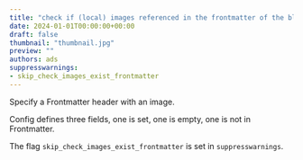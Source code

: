 ```yaml
---
title: "check if (local) images referenced in the frontmatter of the blog posting exist"
date: 2024-01-01T00:00:00+00:00
draft: false
thumbnail: "thumbnail.jpg"
preview: ""
authors: ads
suppresswarnings:
- skip_check_images_exist_frontmatter
---
```


Specify a Frontmatter header with an image.

Config defines three fields, one is set, one is empty, one is not in Frontmatter.

The flag `skip_check_images_exist_frontmatter` is set in `suppresswarnings`.
